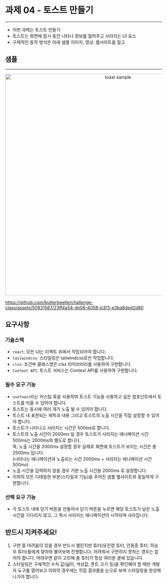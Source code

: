 # 과제 04 - 토스트 만들기
---
- 이번 과제는 토스트 만들기
- 토스트는 화면에 잠시 동안 나타나 정보를 알려주고 사라지는 UI 요소
- 구체적인 동작 방식은 아래 샘플 이미지, 영상, 웹사이트를 참고

## 샘플
---
<p align="center">
  <img width="710" alt="toast sample" src="https://github.com/butterbeetle/challenge-class/assets/50831567/dfbfac66-5b2d-47d5-b40f-b238378e0335">
</p>

https://github.com/butterbeetle/challenge-class/assets/50831567/23ff4a54-de06-4058-b3f3-e3ba8ded2d80

## 요구사항
### 기술스택
-  `react`: 모든 UI는 리액트 위에서 작업되어야 합니다.
-  `tailwindcss`: 스타일링은 tailwindcss로만 작업합니다.
-  `clsx`: 조건부 클래스명은 clsx 라이브러리를 사용하여 구현합니다.
-  `Context API`: 토스트 서비스는 Context API를 사용하여 구현합니다.
### 필수 요구 기능
-  `useToast`라는 커스텀 훅을 사용하여 토스트 기능을 사용하고 싶은 컴포넌트에서 토스트를 띄울 수 있어야 합니다.
-  토스트는 동시에 여러 개가 노출 될 수 있어야 합니다.
-  토스트 내 표현되는 제목과 내용 그리고 토스트의 노출 시간을 직접 설정할 수 있어야 합니다.
- 토스트가 나타나고 사라지는 시간은 500ms로 합니다.
- 토스트의 노출 시간이 2000ms 일 경우 토스트가 사라지는 애니메이션 시간 500ms는 2000ms와 별도로 합니다. <br/>즉, 노출 시간을 2000ms 설정할 경우 실제로 화면에 토스트가 보이는 시간은 총 2500ms 입니다. <br/>(나타나는 애니메이션과 노출되는 시간 2000ms + 사라지는 애니메이션 시간 500ms)
- 노출 시간을 입력하지 않을 경우 기본 노출 시간을 2000ms 로 설정합니다.
- 이외의 모든 디테일한 부분(스타일과 기능)을 주어진 샘플 웹사이트와 동일하게 구현합니다.
### 선택 요구 기능
- 각 토스트 내에 닫기 버튼을 만들어서 닫기 버튼을 누르면 해당 토스트가 남은 노출 시간을 기다리지 않고, 그 즉시 사라지는 애니메이션이 시작되며 사라집니다.

## 반드시 지켜주세요!
1. 구현 중 어려움이 있을 경우 반드시 챌린지반 튜터(유진영 튜터, 안동훈 튜터, 하승우 튜터)들에게 찾아와 물어보며 진행합니다. 어려워서 구현하지 못하는 경우는 없어야 합니다. 어려우면 같이 고민해 줄 튜터가 항상 여러분 곁에 있습니다.
2. 스타일링은 구체적인 수치 값(넓이, 색상값, 폰트 크기 등)을 확인해야 할 때만 개발자 도구를 열어보고 이외의 경우에는 직접 결과물을 눈으로 보며 스타일링을 완성해 나가야 합니다.
